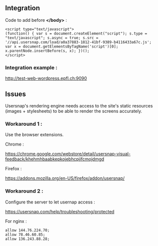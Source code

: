 ## Integration

Code to add before **&lt;/body&gt;** :

~~~
<script type="text/javascript">
(function() { var s = document.createElement("script"); s.type = "text/javascript"; s.async = true; s.src = '//api.usersnap.com/load/a0a37883-1812-41bf-9389-b4116433a67c.js';
var x = document.getElementsByTagName('script')[0]; x.parentNode.insertBefore(s, x); })();
</script>
~~~

### Integration example :

http://test-web-wordpress.epfl.ch:9090

## Issues

Usersnap's rendering engine needs access to the site's static resources (images + stylesheets)
to be able to render the screens accurately.

### Workaround 1 :

Use the browser extensions.

Chrome :

https://chrome.google.com/webstore/detail/usersnap-visual-feedback/khehmhbaabkepkojebhcpjifcmojdmgd

Firefox :

https://addons.mozilla.org/en-US/firefox/addon/usersnap/

### Workaround 2 :

Configure the server to let usernap access :

https://usersnap.com/help/troubleshooting/protected

For nginx :

~~~
allow 144.76.224.70;
allow 78.46.60.85;
allow 136.243.88.28;
~~~